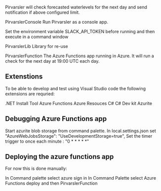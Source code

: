 Pirvarsler will check forecasted waterlevels for the next day and send notification if above configured limit.

PirvarslerConsole
Run Pirvarsler as a console app.

Set the environment variable SLACK_API_TOKEN before running and then execute in a command window

PirvarslerLib
Library for re-use

PirvarslerFunction
The Azure Functions app running in Azure.
It will run a check for the next day at 19:00 UTC each day.

Extenstions
------------
To be able to develop and test using Visual Studio code the following extensions are requried:

.NET Install Tool
Azure Functions
Azure Resouces
C#
C# Dev kit
Azurite

Debugging Azure Functions app
----------------------------
Start azurite blob storage from command palette.
In local.settings.json set "AzureWebJobsStorage": "UseDevelopmentStorage=true",
Set the timer trigger to once each minute : "0 * * * * *"

Deploying the azure functions app
---------------------------------
For now this is done manually:

In Command palette select azure sign in
In Command Palette select Azure Functions deploy and then PirvarslerFunction




